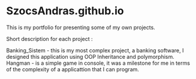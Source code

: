 # SzocsAndras.github.io
This is my portfolio for presenting some of my own projects.

Short description for each project :

Banking_Sistem - this is my most complex project, a banking software, I designed this application using OOP Inheritance and polymorphism.
 Hangman - is a simple game in console, it was a milestone for me in terms of the complexity of a applicattion that I can program.

